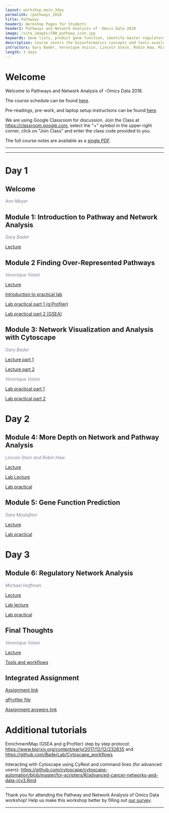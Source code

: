 ```yaml
---
layout: workshop_main_3day
permalink: /pathways_2018
title: Pathways
header1: Workshop Pages for Students
header2: Pathways and Network Analysis of -Omics Data 2018
image: /site_images/CBW_pathway_icon.jpg
keywords: Gene lists, predict gene function, identify master regulators
description: Course covers the bioinformatics concepts and tools available for interpreting a gene list using pathway and network information. 
intructors: Gary Bader, Veronique Voisin, Lincoln Stein, Robin Haw, Micheal Hoffman, Sara Mostafavi
length: 3 days
---
```

# Welcome <a id="welcome"></a>

Welcome to Pathways and Network Analysis of -Omics Data 2018.  

The course schedule can be found [here](https://bioinformaticsdotca.github.io/pathways_2018_schedule).

Pre-readings, pre-work, and laptop setup instructions can be found [here](https://bioinformaticsdotca.github.io/pathways_2018_prework).<a id="preworkshop"></a>  

We are using Google Classroom for discussion. Join the Class at https://classroom.google.com, select the "+" symbol in the upper right corner, click on "Join Class" and enter the class code provided to you.

The full course notes are available as a [single PDF](https://drive.google.com/open?id=1Nsjhli7b9CF0IrnjWrDabrHCk24iJ0NY).  

***
***  

# Day 1 <a id="day1"></a>

##  Welcome 

  *<font color="#827e9c">Ann Meyer</font>* 

##  Module 1: Introduction to Pathway and Network Analysis 

  *<font color="#827e9c">Gary Bader</font>*
  
  [Lecture](https://drive.google.com/open?id=14NE9DA6Oifww2u0cIZY8O6uhr1MT-Ums)   
    
##  Module 2 Finding Over-Represented Pathways 

  *<font color="#827e9c">Veronique Voisin</font>*
  
  [Lecture](https://drive.google.com/open?id=10r1uvCKuvyMcDYxQ2Or0rBgCeiCQhzkx)    

[Introduction to practical lab](https://drive.google.com/a/bioinformatics.ca/file/d/12o0HZf5Ak7-Y0aG_geebd1CRYG6x15be/view?usp=sharing)  

[Lab practical part 1 (g:Profiler)](http://bioinformaticsdotca.github.io/pathways_2018_module2_lab_1)    

[Lab practical part 2 (GSEA)](http://bioinformaticsdotca.github.io/pathways_2018_module2_lab_2)    
  
## Module 3: Network Visualization and Analysis with Cytoscape 

 *<font color="#827e9c">Gary Bader</font>*  
  
 [Lecture part 1](https://drive.google.com/open?id=18ybduTJBdI0xZTYo-zgHPHvqkR_SL1V-)  
    
 [Lecture part 2](https://drive.google.com/open?id=1qdqtuZaDwdtahL1-5QmsW8dAETKf2oSY) 
 
 *<font color="#827e9c">Veronique Voisin</font>*  
 
[Lab practical part 1](http://bioinformaticsdotca.github.io/pathways_2018_module3_lab_1)   

[Lab practical part 2](http://bioinformaticsdotca.github.io/pathways_2018_module3_lab_2)  


# Day 2 <a id="day2"></a>

##  Module 4: More Depth on Network and Pathway Analysis 

  *<font color="#827e9c">Lincoln Stein and Robin Haw</font>*
  
  [Lecture](https://drive.google.com/open?id=1qwnEj1KTPxJ7Rq1wfPvV-14t3n-2Dq8R)   
  
  [Lab Lecture](https://drive.google.com/open?id=1IjbjF0HUVBY85v8LyNKyn1yzW_rt2UJ2)
  
  [Lab practical](http://bioinformaticsdotca.github.io/pathways_2018_module4_lab)


##  Module 5: Gene Function Prediction  

  *<font color="#827e9c">Sara Mostafavi</font>*
  
  [Lecture](https://drive.google.com/open?id=1u7gHlD23iVOe_717shgpkA3O7pcLYmpK)  
  
  [Lab practical](http://bioinformaticsdotca.github.io/pathways_2018_module5)  
  

# Day 3 <a id="day3"></a>

## Module 6: Regulatory Network Analysis 

*<font color="#827e9c">Michael Hoffman</font>*
  
  [Lecture](https://drive.google.com/open?id=1xDYjdKIBNkCyBtZLwhwToIXJlr9d8zM2)  
  
  [Lab lecture](https://drive.google.com/open?id=1S6S7pDUciC11VfeyP_boJ5Mz12Z4dOZq)  
  
  [Lab practical](http://bioinformaticsdotca.github.io/pathways_2018_module6) 

## Final Thoughts  

*<font color="#827e9c">Veronique Voisin</font>*   

[Lecture](https://drive.google.com/open?id=17rPj_t14na1rrJvcfJvobYUE8Oz7kDky)  

[Tools and workflows](http://bioinformaticsdotca.github.io/pathways_2018_tools_and_workflows)  

## Integrated Assignment

[Assignment link](http://bioinformaticsdotca.github.io/pathways_2018_IA) 

[gProfiler file](https://github.com/bioinformaticsdotca/Pathways_2017/raw/master/integrated_assignment_1/hsapiens.pathways.NAME.gmt)  

[Assignment answers link](http://bioinformaticsdotca.github.io/pathways_2018_IA_answers) 

# Additional tutorials <a id="additionaltutorials"></a>

EnrichmentMap (GSEA and g:Profiler) step by step protocol:
https://www.biorxiv.org/content/early/2017/12/12/232835
and https://github.com/BaderLab/Cytoscape_workflows

Interacting with Cytoscape using CyRest and command lines (for advanced users):
https://github.com/cytoscape/cytoscape-automation/blob/master/for-scripters/R/advanced-cancer-networks-and-data-rcy3.Rmd


***

Thank you for attending the Pathway and Network Analysis of Omics Data workshop! Help us make this workshop better by filling out [our survey]().

*** 
